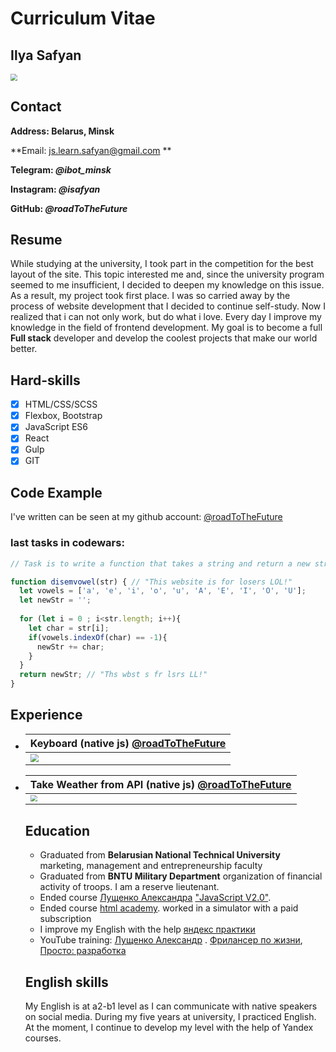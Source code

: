 # Curriculum Vitae

## Ilya Safyan	

<img src="https://sun2.velcom-by-minsk.userapi.com/1IiIMqtsTZkq60zIY72j6gLUWk5suKLW_c8SJg/_wZjoVXD64Y.jpg" style="zoom: 67%;" />  

## Contact

**Address: Belarus, Minsk**

**Email: js.learn.safyan@gmail.com **

**Telegram: *@ibot_minsk***

**Instagram: *@isafyan***

**GitHub: *@roadToTheFuture***

## Resume

While studying at the university, I took part in the competition for the best layout of the site. This topic interested me and, since the university program seemed to me insufficient, I decided to deepen my knowledge on this issue. As a result, my project took first place. I was so carried away by the process of website development that I decided to continue self-study. Now I realized that i can not only work, but do what i love. Every day I improve my knowledge in the field of frontend development. My goal is to become a full **Full stack** developer and develop the coolest projects that make our world better.

## Hard-skills

- [x] HTML/CSS/SCSS      
- [x] Flexbox, Bootstrap
- [x] JavaScript ES6
- [x] React 
- [x] Gulp
- [x] GIT 

## Code Example

I've written can be seen at my github account: [@roadToTheFuture](https://github.com/roadToTheFuture/Basic-Js-Exercices)

### last tasks in codewars: 

```javascript
// Task is to write a function that takes a string and return a new string with all vowels removed.

function disemvowel(str) { // "This website is for losers LOL!"
  let vowels = ['a', 'e', 'i', 'o', 'u', 'A', 'E', 'I', 'O', 'U'];
  let newStr = '';
  
  for (let i = 0 ; i<str.length; i++){
    let char = str[i];
    if(vowels.indexOf(char) == -1){
      newStr += char;
    }
  }
  return newStr; // "Ths wbst s fr lsrs LL!"
}
```

## Experience

- | Keyboard (native js)  [@roadToTheFuture](https://github.com/roadToTheFuture/Projects/tree/master/KeyBoard) |
  | ------------------------------------------------------------ |
  | <img src="C:\Users\User\Pictures\Screenshot_2.jpg" style="zoom:80%;" /> |

- | Take Weather from API (native js) [@roadToTheFuture](https://github.com/roadToTheFuture/Projects/tree/master/ApiWeather) |
  | :----------------------------------------------------------- |
  | <img src="C:\Users\User\Pictures\Screenshot_1.jpg" style="zoom: 67%;" /> |

  ## Education 

  - Graduated from **Belarusian National Technical University** marketing, management and entrepreneurship faculty
  - Graduated from **BNTU Military Department** organization of financial activity of troops. I am a reserve lieutenant. 
  - Ended course [Лущенко Александра](https://www.youtube.com/channel/UCP-xJwnvKCGyS-nbyOx1Wmg) ["JavaScript V2.0"](https://itgid.info/). 
  - Ended course [html academy](https://htmlacademy.ru/courses/css-tricks). worked in a simulator with a paid subscription
  - I improve my English with the help [яндекс практики](https://praktikum.yandex.ru/flow/student)
  - YouTube training: [Лущенко Александр](https://www.youtube.com/channel/UCP-xJwnvKCGyS-nbyOx1Wmg) . [Фрилансер по жизни](https://www.youtube.com/channel/UCedskVwIKiZJsO8XdJdLKnA), [Просто: разработка](https://www.youtube.com/channel/UCn-P_F0tfY21cfnkyv2lsRQ)

  ## English skills 

  My English is at a2-b1 level as I can communicate with native speakers on social media. During my five years at university, I practiced English. At the moment, I continue to develop my level with the help of Yandex courses.



